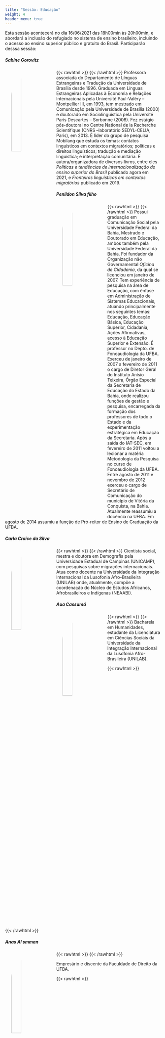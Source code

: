 ```yaml
---
title: "Sessão: Educação"
weight: 4
header_menu: true
---
```



Esta sessão acontecerá no dia 16/06/2021 das 18h00min às 20h00min, e abordará a inclusão do refugiado no sistema de ensino brasileiro, incluindo o acesso ao ensino superior público e gratuito do Brasil. Participarão desssa sessão:

##### Sabine Gorovitz

{{< rawhtml >}}
<img src="/fotos/sabine-smaller.jpg" width="25%" style="float: left; padding: 20px; border-radius: 1000px;">
{{< /rawhtml >}}
Professora associada do Departamento de Línguas Estrangeiras e Tradução da Universidade de Brasília desde 1996. Graduada em Línguas Estrangeiras Aplicadas à Economia e Relações Internacionais pela Université Paul-Valéry – Montpellier III, em 1993, tem mestrado em Comunicação pela Universidade de Brasília (2000) e doutorado em Sociolinguística pela Université Paris Descartes – Sorbonne (2008). Fez estágio pós-doutoral no Centre National de la Recherche Scientifique (CNRS –laboratório SEDYL-CELIA, Paris), em 2013.  É líder do grupo de pesquisa Mobilang que estuda os temas: contatos linguísticos em contextos migratórios; políticas e direitos linguísticos; tradução e mediação linguística; e interpretação comunitária.  É autora/organizadora de diversos livros, entre eles _Políticas e tendências de internacionalização do ensino superior do Brasil_  publicado agora em 2021, e _Fronteiras linguísticas em contextos migratórios_ publicado em 2019.

##### Penildon Silva filho

{{< rawhtml >}}
<img src="/fotos/penildon-smaller.jpg" width="25%" style="float: left; padding: 20px; border-radius: 10000px;">
{{< /rawhtml >}}
Possui graduação em Comunicação Social pela Universidade Federal da Bahia, Mestrado  e Doutorado  em Educação, ambos também pela Universidade Federal da Bahia. Foi fundador da Organização não Governamental _Oficina de Cidadania_, da qual se licenciou em janeiro de 2007. Tem experiência de pesquisa na área de Educação, com ênfase em Administração de Sistemas Educacionais, atuando principalmente nos seguintes temas: Educação, Educação Básica, Educação Superior, Cidadania, Ações Afirmativas, acesso à Educação Superior e Extensão. É professor no Depto. de Fonoaudiologia da UFBA. Exerceu de janeiro de 2007 a fevereiro de 2011 o cargo de Diretor Geral do Instituto Anísio Teixeira, Órgão Especial da Secretaria de Educação do Estado da Bahia, onde realizou funções de gestão e pesquisa, encarregada da formação dos professores de todo o Estado e da experimentação estratégica em Educação da Secretaria. Após a saída do IAT-SEC, em fevereiro de 2011 voltou a lecionar a matéria Metodologia da Pesquisa no curso de Fonoaudiologia da UFBA. Entre agosto de 2011 e novembro de 2012 exerceu o cargo de Secretário de Comunicação do município de Vitória da Conquista, na Bahia. Atualmente reassumiu a docência na UFBA. Em agosto de 2014 assumiu a função de Pró-reitor de Ensino de Graduação da UFBA.

##### Carla Craice da Silva

{{< rawhtml >}}
<img src="/fotos/carla-smaller.jpg" width="25%" style="float: left; padding: 20px; border-radius: 10000px;">
{{< /rawhtml >}}
Cientista social, mestra e doutora em Demografia pela Universidade Estadual de Campinas (UNICAMP), com pesquisas sobre migrações internacionais. Atua como docente na Universidade da Integração Internacional da Lusofonia Afro-Brasileira (UNILAB) onde, atualmente, compõe a coordenação do Núcleo de Estudos Africanos, Afrobrasileiros e Indígenas (NEAABI).

##### Aua Cassamá

{{< rawhtml >}}
<img src="/fotos/aua-smaller.jpg" width="25%" style="float: left; padding: 20px; border-radius: 10000px;">
{{< /rawhtml >}}
Bacharela em Humanidades, estudante da Licenciatura em Ciências Sociais da Universidade da Integração Internacional da Lusofonia Afro-Brasileira (UNILAB).

{{< rawhtml >}}
<p style="clear: both;"></p>
{{< /rawhtml >}}

##### Anas Al smman

{{< rawhtml >}}
<img src="/fotos/anas-smaller.jpg" width="25%" style="float: left; padding: 20px; border-radius: 10000px;">
{{< /rawhtml >}}

Empresário e discente da Faculdade de Direito da UFBA.

{{< rawhtml >}}
<p style="clear: both;"></p>
{{< /rawhtml >}}

**Mediadores:** Henrique da Mata -- voluntário do NAMIR/UFBA e diretor da Faculdade de Economia da UFBA, e Daniela Araújo -- voluntária do NAMIR/UFBA e doutoranda do Instituto Geociências da UFBA.
